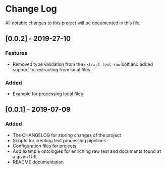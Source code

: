 # Change Log
All notable changes to this project will be documented in this file.

## [0.0.2] - 2019-27-10
### Features
- Removed type validation from the `extract-text-raw` bolt and added support for extracting from local files

### Added
- Example for processing local files

## [0.0.1] - 2019-07-09
### Added
- The CHANGELOG for storing changes of the project
- Scripts for creating text processing pipelines
- Configuration files for projects
- Add example ontologies for enriching raw text and documents found at a given URL
- README documentation